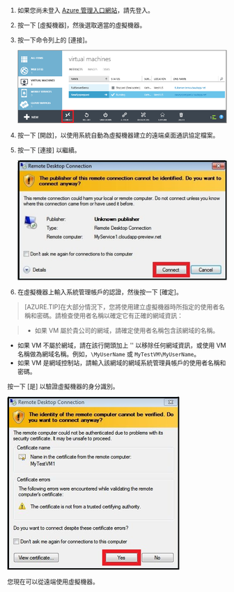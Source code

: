 <properties services="virtual-machines" title="How to Log on to a Virtual Machine Running Windows Server" authors="KBDAzure" solutions="" manager="timlt" editor="tysonn" />

1. 如果您尚未登入 [Azure 管理入口網站](http://manage.windowsazure.com)，請先登入。

2. 按一下 [虛擬機器]，然後選取適當的虛擬機器。

3. 按一下命令列上的 [連接]。

	![登入虛擬機器](./media/virtual-machines-log-on-win-server/connectwindows.png)

4. 按一下 [開啟]，以使用系統自動為虛擬機器建立的遠端桌面通訊協定檔案。
	
5. 按一下 [連接] 以繼續。

	![繼續連接](./media/virtual-machines-log-on-win-server/connectpublisher.png)

6. 在虛擬機器上輸入系統管理帳戶的認證，然後按一下 [確定]。

 >[AZURE.TIP]在大部分情況下，您將使用建立虛擬機器時所指定的使用者名稱和密碼。請檢查使用者名稱以確定它有正確的網域資訊：

>- 如果 VM 屬於貴公司的網域，請確定使用者名稱包含該網域的名稱。
- 如果 VM 不屬於網域，請在該行開頭加上 '' 以移除任何網域資訊，或使用 VM 名稱做為網域名稱。例如，`\MyUserName` 或 `MyTestVM\MyUserName`。 
- 如果 VM 是網域控制站，請輸入該網域的網域系統管理員帳戶的使用者名稱和密碼。

按一下 [是] 以驗證虛擬機器的身分識別。

![驗證機器的身分識別](./media/virtual-machines-log-on-win-server/connectverify.png)

您現在可以從遠端使用虛擬機器。

<!---HONumber=58-->